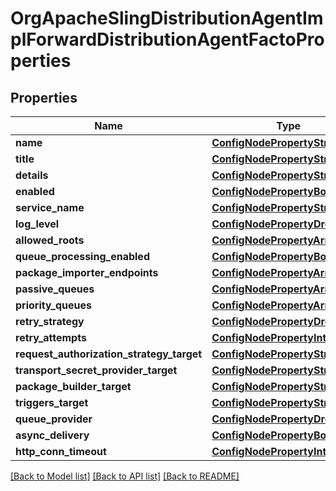 # OrgApacheSlingDistributionAgentImplForwardDistributionAgentFactoProperties

## Properties
Name | Type | Description | Notes
------------ | ------------- | ------------- | -------------
**name** | [**ConfigNodePropertyString**](ConfigNodePropertyString.md) |  | [optional] 
**title** | [**ConfigNodePropertyString**](ConfigNodePropertyString.md) |  | [optional] 
**details** | [**ConfigNodePropertyString**](ConfigNodePropertyString.md) |  | [optional] 
**enabled** | [**ConfigNodePropertyBoolean**](ConfigNodePropertyBoolean.md) |  | [optional] 
**service_name** | [**ConfigNodePropertyString**](ConfigNodePropertyString.md) |  | [optional] 
**log_level** | [**ConfigNodePropertyDropDown**](ConfigNodePropertyDropDown.md) |  | [optional] 
**allowed_roots** | [**ConfigNodePropertyArray**](ConfigNodePropertyArray.md) |  | [optional] 
**queue_processing_enabled** | [**ConfigNodePropertyBoolean**](ConfigNodePropertyBoolean.md) |  | [optional] 
**package_importer_endpoints** | [**ConfigNodePropertyArray**](ConfigNodePropertyArray.md) |  | [optional] 
**passive_queues** | [**ConfigNodePropertyArray**](ConfigNodePropertyArray.md) |  | [optional] 
**priority_queues** | [**ConfigNodePropertyArray**](ConfigNodePropertyArray.md) |  | [optional] 
**retry_strategy** | [**ConfigNodePropertyDropDown**](ConfigNodePropertyDropDown.md) |  | [optional] 
**retry_attempts** | [**ConfigNodePropertyInteger**](ConfigNodePropertyInteger.md) |  | [optional] 
**request_authorization_strategy_target** | [**ConfigNodePropertyString**](ConfigNodePropertyString.md) |  | [optional] 
**transport_secret_provider_target** | [**ConfigNodePropertyString**](ConfigNodePropertyString.md) |  | [optional] 
**package_builder_target** | [**ConfigNodePropertyString**](ConfigNodePropertyString.md) |  | [optional] 
**triggers_target** | [**ConfigNodePropertyString**](ConfigNodePropertyString.md) |  | [optional] 
**queue_provider** | [**ConfigNodePropertyDropDown**](ConfigNodePropertyDropDown.md) |  | [optional] 
**async_delivery** | [**ConfigNodePropertyBoolean**](ConfigNodePropertyBoolean.md) |  | [optional] 
**http_conn_timeout** | [**ConfigNodePropertyInteger**](ConfigNodePropertyInteger.md) |  | [optional] 

[[Back to Model list]](../README.md#documentation-for-models) [[Back to API list]](../README.md#documentation-for-api-endpoints) [[Back to README]](../README.md)


